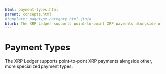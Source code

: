 ```yaml
---
html: payment-types.html
parent: concepts.html
#template: pagetype-category.html.jinja
blurb: The XRP Ledger supports point-to-point XRP payments alongside other, more specialized payment types.
---
```

# Payment Types

The XRP Ledger supports point-to-point XRP payments alongside other, more specialized payment types.
